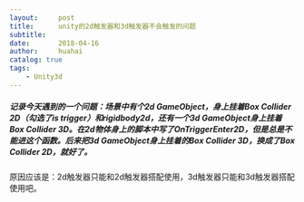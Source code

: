 ```yaml
---
layout:     post
title:      unity的2d触发器和3d触发器不会触发的问题
subtitle:   
date:       2018-04-16
author:     huahai
catalog: true
tags:
    - Unity3d
---
```








##### 记录今天遇到的一个问题：场景中有个2d GameObject，身上挂着Box Collider 2D（勾选了is trigger）和rigidbody2d，还有一个3d GameObject身上挂着Box Collider 3D。在2d物体身上的脚本中写了OnTriggerEnter2D，但是总是不能进这个函数。后来把3d GameObject身上挂着的Box Collider 3D，换成了Box Collider 2D，就好了。

原因应该是：2d触发器只能和2d触发器搭配使用，3d触发器只能和3d触发器搭配使用吧。

